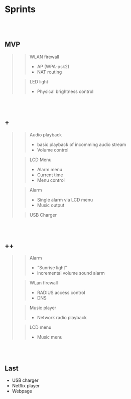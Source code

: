 # Sprints
<br><br>

## MVP
>> WLAN firewall
>> - AP (WPA-psk2)
>> - NAT routing
>
>> LED light
>> - Physical brightness control

<br><br>

## +
>> Audio playback
>> - basic playback of incomming audio stream
>> - Volume control
> 
>> LCD Menu
>> - Alarm menu
>> - Current time
>> - Menu control
> 
>> Alarm
>> - Single alarm via LCD menu
>> - Music output
> 
>> USB Charger

<br><br>

## ++ 
>> Alarm
>> - "Sunrise light"
>> - incremental volume sound alarm
>
>> WLan firewall
>> - RADIUS access control
>> - DNS
>
>> Music player
>> - Network radio playback
>
>> LCD menu
>> - Music menu

<br><br>

## Last
- USB charger
- Netflix player
- Webpage
